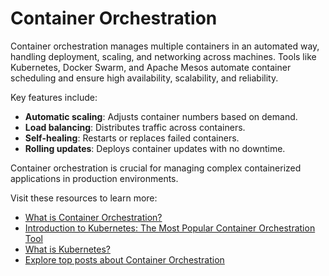 # Container Orchestration

Container orchestration manages multiple containers in an automated way, handling deployment, scaling, and networking across machines. Tools like Kubernetes, Docker Swarm, and Apache Mesos automate container scheduling and ensure high availability, scalability, and reliability.

Key features include:

- **Automatic scaling**: Adjusts container numbers based on demand.
- **Load balancing**: Distributes traffic across containers.
- **Self-healing**: Restarts or replaces failed containers.
- **Rolling updates**: Deploys container updates with no downtime.

Container orchestration is crucial for managing complex containerized applications in production environments.

Visit these resources to learn more:

- [What is Container Orchestration?](https://www.redhat.com/en/topics/containers/what-is-container-orchestration)  
- [Introduction to Kubernetes: The Most Popular Container Orchestration Tool](https://www.youtube.com/watch?v=PH-2FfFD2PU)  
- [What is Kubernetes?](https://kubernetes.io/docs/tutorials/kubernetes-basics/)  
- [Explore top posts about Container Orchestration](https://www.containerjournal.com/)
